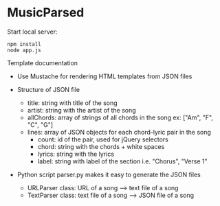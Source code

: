 # MusicParsed 

Start local server: 

    npm install
    node app.js

Template documentation
* Use Mustache for rendering HTML templates from JSON files

* Structure of JSON file
    - title: string with title of the song
    - artist: string with the artist of the song
    - allChords: array of strings of all chords in the song ex: ["Am", "F", "C", "G"]
    - lines: array of JSON objects for each chord-lyric pair in the song
        - count: id of the pair, used for jQuery selectors
        - chord: string with the chords + white spaces
        - lyrics: string with the lyrics
        - label: string with label of the section i.e. "Chorus", "Verse 1"

* Python script parser.py makes it easy to generate the JSON files
    - URLParser class: URL of a song --> text file of a song
    - TextParser class: text file of a song --> JSON file of a song
